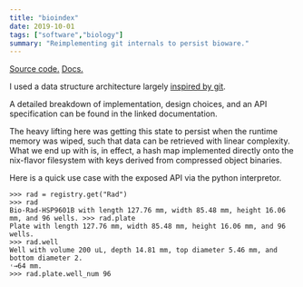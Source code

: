 ```yaml
---
title: "bioindex"
date: 2019-10-01
tags: ["software","biology"]
summary: "Reimplementing git internals to persist bioware."
---
```


[Source code.](https://github.com/kennyworkman/labware-index)
[Docs.](/projects/static/labware_index.pdf)

I used a data structure architecture largely [inspired by
git](https://blog.jayway.com/2013/03/03/git-is-a-purely-functional-data-structure/).

A detailed breakdown of implementation, design choices, and an API specification
can be found in the linked documentation.

The
heavy lifting here was getting this state to persist when the runtime memory was
wiped, such that data can be retrieved with linear complexity. What we end up
with is, in effect, a hash map implemented directly onto the nix-flavor filesystem with
keys derived from compressed object binaries.


Here is a quick use case with the exposed API via the python interpretor. 


```
>>> rad = registry.get("Rad")
>>> rad
Bio-Rad-HSP9601B with length 127.76 mm, width 85.48 mm, height 16.06 mm, and 96 wells. >>> rad.plate
Plate with length 127.76 mm, width 85.48 mm, height 16.06 mm, and 96 wells.
>>> rad.well
Well with volume 200 uL, depth 14.81 mm, top diameter 5.46 mm, and bottom diameter 2.
˓→64 mm.
>>> rad.plate.well_num 96
```
